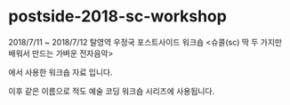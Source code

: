 # postside-2018-sc-workshop

2018/7/11 ~ 2018/7/12
탈영역 우정국 포스트사이드 워크숍
<슈콜(sc) 딱 두 가지만 배워서 만드는 가벼운 전자음악>

에서 사용한 워크숍 자료 입니다.


이후 같은 이름으로 적도 예술 코딩 워크숍 시리즈에 사용됩니다. 
